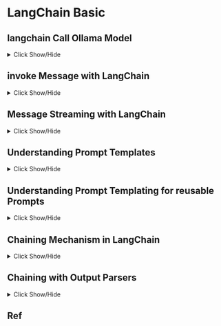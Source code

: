 # LangChain Basic 

## langchain Call Ollama Model

<details>
  <summary> Click Show/Hide </summary>
  
    from langchain_ollama import ChatOllama  
    llm = ChatOllama(
        model="llama3:latest",
        base_url="http://localhost:11434",
        temperature=0.7,
        max_tokens=1000
    )

</details>

## invoke Message with LangChain

  <details>
     <summary> Click Show/Hide </summary>
    
      response = llm.invoke("what is capital of Bangladesh?")
      print(response.content)
  </details>

  
## Message Streaming with LangChain

<details>
   <summary> Click Show/Hide </summary>
  
    for chuck in  llm.stream("what is capital of India?"):
        print(chuck.content, end="", flush=True)

    for chuck in  llm.stream("How to write a simple python code to chat with ollama using langchain"):
        print(chuck.content, end="", flush=True)
</details>


## Understanding Prompt Templates

<details>
   <summary> Click Show/Hide </summary>
  
      from langchain.prompts import PromptTemplate
      prompt_template = PromptTemplate.from_template("What is the role of AI in software Engineering")
      prompt = prompt_template.invoke({})
      result = llm.invoke(prompt).content
      print(result)

</details>

## Understanding Prompt Templating for reusable Prompts

<details>
   <summary> Click Show/Hide </summary>
  
      from langchain.prompts import PromptTemplate
      prompt_template = PromptTemplate.from_template("What is the role of {type} in software Engineering")
      prompt = prompt_template.invoke({'type': 'Human'})
      print(prompt)

      result = llm.invoke(prompt).content
      print(result)
</details>

## Chaining Mechanism in LangChain

<details>
   <summary> Click Show/Hide </summary>
  
    from langchain.prompts import PromptTemplate
    from langchain_openai import OpenAI    
    # 1. Initialize the LLM
    # You will need to set up your API key, for example:
    # import os
    # os.environ["OPENAI_API_KEY"] = "YOUR_API_KEY"    
    # Or if you're using a free service or a different provider,
    # the initialization might look slightly different.
    # This example uses a simple OpenAI LLM.
    llm = OpenAI(model="gpt-3.5-turbo-instruct")    
    # 2. Define the prompt template
    prompt_template = PromptTemplate.from_template(
      "What is the role of {type} in software engineering?"
    )    
    # 3. Create the chain by piping the prompt to the LLM
    chain = prompt_template | llm    
    # 4. Invoke the chain with the input variable
    result = chain.invoke({'type': 'AI'})    
    # 5. Print the result
    print(result)
</details>


## Chaining with Output Parsers

<details>
  <summary> Click Show/Hide </summary>
  
    from langchain.prompts import PromptTemplate
    from langchain_core.output_parsers import JsonOutputParser
    prompt_template = PromptTemplate.from_template("What is the role of {type} in software Engineering")
    chain prompt_template | llm | JsonOutputParser()
    result = chain.invoke({'type': 'AI'})
    print(result)

</details>



## Ref

